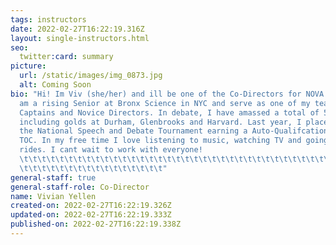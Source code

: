 ```yaml
---
tags: instructors
date: 2022-02-27T16:22:19.316Z
layout: single-instructors.html
seo:
  twitter:card: summary
picture:
  url: /static/images/img_0873.jpg
  alt: Coming Soon
bio: "Hi! Im Viv (she/her) and ill be one of the Co-Directors for NOVA 2022. I
  am a rising Senior at Bronx Science in NYC and serve as one of my teams
  Captains and Novice Directors. In debate, I have amassed a total of 5 bids
  including golds at Durham, Glenbrooks and Harvard. Last year, I placed 10th at
  the National Speech and Debate Tournament earning a Auto-Qualifcation to the
  TOC. In my free time I love listening to music, watching TV and going on bike
  rides. I cant wait to work with everyone!
  \t\t\t\t\t\t\t\t\t\t\t\t\t\t\t\t\t\t\t\t\t\t\t\t\t\t\t\t\t\t\t\t\t\t\t\t\t\t\t\
  \t\t\t\t\t\t\t\t\t\t\t\t\t\t\t\t"
general-staff: true
general-staff-role: Co-Director
name: Vivian Yellen
created-on: 2022-02-27T16:22:19.326Z
updated-on: 2022-02-27T16:22:19.333Z
published-on: 2022-02-27T16:22:19.338Z
---
```


